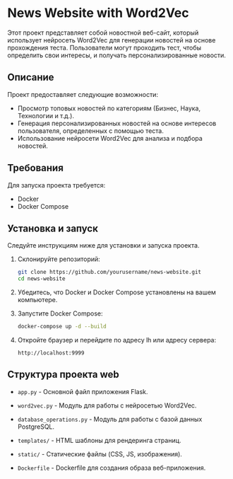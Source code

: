 # News Website with Word2Vec

Этот проект представляет собой новостной веб-сайт, который использует нейросеть Word2Vec для генерации новостей на основе прохождения теста. Пользователи могут проходить тест, чтобы определить свои интересы, и получать персонализированные новости.

## Описание

Проект предоставляет следующие возможности:
- Просмотр топовых новостей по категориям (Бизнес, Наука, Технологии и т.д.).
- Генерация персонализированных новостей на основе интересов пользователя, определенных с помощью теста.
- Использование нейросети Word2Vec для анализа и подбора новостей.

## Требования

Для запуска проекта требуется:
- Docker
- Docker Compose

## Установка и запуск

Следуйте инструкциям ниже для установки и запуска проекта.

1. Склонируйте репозиторий:
    ```bash
    git clone https://github.com/yourusername/news-website.git
    cd news-website
    ```

2. Убедитесь, что Docker и Docker Compose установлены на вашем компьютере.

4. Запустите Docker Compose:
    ```bash
    docker-compose up -d --build
    ```

5. Откройте браузер и перейдите по адресу lh или адресу сервера:
    ```
    http://localhost:9999
    ```

## Структура проекта web

- `app.py` - Основной файл приложения Flask.

- `word2vec.py` - Модуль для работы с нейросетью Word2Vec.

- `database_operations.py` - Модуль для работы с базой данных PostgreSQL.

- `templates/` - HTML шаблоны для рендеринга страниц.

- `static/` - Статические файлы (CSS, JS, изображения).

- `Dockerfile` - Dockerfile для создания образа веб-приложения.

  
